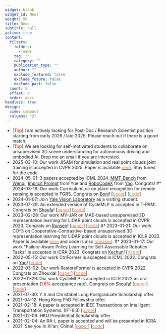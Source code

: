 ```yaml
---
widget: blank
widget_id: News
weight: 50
title: News
subtitle: null
active: true
content:
  filters:
    folders:
      - news
    tag: ""
    category: ""
    publication_type: ""
    author: ""
    exclude_featured: false
    exclude_future: false
    exclude_past: false
  count: 5
  offset: 0
  order: desc
headless: true
design:
  view: compact
  columns: "2"
---
```

* [<font color=Red>Top</font>] I am actively looking for Post-Doc / Research Scientist position starting from early 2026 / late 2025. Please reach out if there is a good match.
* [<font color=Red>Top</font>] We are looking for self-motivated students to collaborate on unsupervised 3D scene understanding for autonomous driving and embodied AI. Drop me an email if you are interested.
* 2025-03-10: Our work JiSAM for simulation and real point clouds joint training is accepted in CVPR 2025. Paper is available [<font color=Coral>here</font>](https://arxiv.org/abs/2503.08422). Stay tuned for the code.
* 2024-05-01: 3 papers accepted by ICML 2024. [MMT-Bench](https://arxiv.org/pdf/2404.16006) from [Wenqi](https://wqshao126.github.io/), [Implicit Prompt](https://arxiv.org/abs/2403.02118) from Yue and [RoboCodeX](https://arxiv.org/pdf/2402.16117) from [Yao](https://yaomarkmu.github.io). Congrats!
#* 2024-03-18: Our work CurriculumLoc on place recognition for remote sensing is accepted in TGRS. Congrats on [Boni](https://boni-hu.github.io/)! [[<font color=Coral>paper</font>](https://arxiv.org/pdf/2311.11604.pdf)] [[<font color=Coral>code</font>](https://github.com/npupilab/CurriculumLoc)]
* 2024-01-07: Join [Yale Vision Laboratory](https://vision.cs.yale.edu/) as a visiting student.
* 2023-07-29: An extended version of CycleMLP is accepted in T-PAMI. Congrats on [Shoufa](https://www.shoufachen.com)! [[<font color=Coral>paper</font>](https://arxiv.org/pdf/2107.10224.pdf)] [[<font color=Coral>code</font>](https://github.com/ShoufaChen/CycleMLP)]
* 2023-02-28: Our work MV-JAR on MAE-based unsupervised 3D representation learning for LiDAR point clouds is accepted in CVPR 2023. Congrats on [Runsen](https://runsenxu.com/)! [[<font color=Coral>paper</font>](https://arxiv.org/pdf/2303.13510.pdf)] [[<font color=Coral>code</font>](https://github.com/RunsenXu/MV-JAR)]
#* 2023-01-21: Our work CO^3 on Cooperative-Contrastive-based unsupervised 3D representation learning for LiDAR point clouds is accepted in ICLR 2023. Paper is available [<font color=Coral>here</font>](https://openreview.net/forum?id=QUaDoIdgo0) and code is also [<font color=Coral>released</font>](https://github.com/Runjian-Chen/CO3).
#* 2023-01-17: Our work "Failure-Aware Policy Learning for Self-Assessable Robotics Tasks" is accepted in ICRA 2023. Congrats on [Kechun](https://xukechun.github.io/)! [[<font color=Coral>paper</font>](https://arxiv.org/abs/2302.13024)]
* 2022-05-15: Our work CtrlFormer is accepted in ICML 2022. Congrats on [Yao](https://yaomarkmu.github.io)! [[<font color=Coral>code</font>](https://github.com/YaoMarkMu/CtrlFormer-ICML2022)]
* 2022-03-02: Our work RestoreFormer is accepted in CVPR 2022. Congrats on Zhouxia! [[<font color=Coral>paper</font>](https://openaccess.thecvf.com/content/CVPR2022/papers/Wang_RestoreFormer_High-Quality_Blind_Face_Restoration_From_Undegraded_Key-Value_Pairs_CVPR_2022_paper.pdf)] [[<font color=Coral>code</font>](https://github.com/wzhouxiff/RestoreFormer)]
* 2022-01-29: Our work CycleMLP is accepted in ICLR 2022 as oral presentation ([<font color=red>](https://arxiv.org/pdf/2009.07061.pdf)1.6%[</font>](https://arxiv.org/pdf/2009.07061.pdf) acceptance rate). Congrats on [Shoufa](https://www.shoufachen.com)! [[<font color=Coral>paper</font>](https://arxiv.org/pdf/2107.10224.pdf)] [[<font color=Coral>code</font>](https://github.com/ShoufaChen/CycleMLP)]
* 2021-07-30: Y S and Christabel Lung Postgraduate Scholarship offer.
* 2021-04-12: Hong Kong PhD Fellowship offer.
* 2021-02-18: A paper is accepted in IEEE Transactions on Intelligent Transportation Systems. (IF=6.3) [[<font color=Coral>paper</font>](https://arxiv.org/pdf/2009.07061.pdf)]
* 2021-02-09: HKU Presidential Scholarship offer.
* 2021-02-04: An RA-L paper is accepted and will be presented in ICRA 2021. See you in Xi'an, China!  [[<font color=Coral>paper</font>](https://arxiv.org/pdf/2009.00211.pdf)] [[<font color=Coral>code</font>](https://github.com/Runjian-Chen/AdaM_MCL)]
